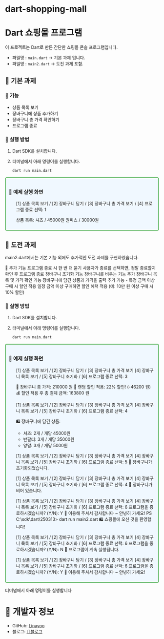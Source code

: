# dart-shopping-mall
# Dart 쇼핑몰 프로그램

이 프로젝트는 Dart로 만든 간단한 쇼핑몰 콘솔 프로그램입니다.

- 파일명 : `main.dart` → 기본 과제 입니다.
- 파일명 : `main2.dart` → 도전 과제 포함.

## 📝 기본 과제
### 📌 기능
- 상품 목록 보기
- 장바구니에 상품 추가하기
- 장바구니 총 가격 확인하기
- 프로그램 종료

### 🚀 실행 방법
1. Dart SDK를 설치합니다.
2. 터미널에서 아래 명령어를 실행합니다.

   ```sh
   dart run main.dart

<div style="border:2px solid #4CAF50; padding: 10px; border-radius: 5px; background-color: #f0f8ff;">
  <h3>🔧 예제 실행 화면 </h3>
  <ul>
[1] 상품 목록 보기 / [2] 장바구니 담기 / [3] 장바구니 총 가격 보기 / [4] 프로그램 종료
선택: 1

상품 목록:
셔츠 / 45000원
원피스 / 30000원

  </ul>
</div>
   

## 📝 도전 과제

main2.dart에서는 기본 기능 외에도 추가적인 도전 과제를 구현하였습니다.

🎯 추가 기능
프로그램 종료 시 한 번 더 묻기
사용자가 종료를 선택하면, 정말 종료할지 확인 후 프로그램 종료
장바구니 초기화 기능
장바구니를 비우는 기능 추가
장바구니 목록 및 가격 확인 기능
장바구니에 담긴 상품과 가격을 출력
추가 기능 - 특정 금액 이상 구매 시 할인 적용
일정 금액 이상 구매하면 할인 혜택 적용 (예: 10만 원 이상 구매 시 10% 할인)

### 🚀 실행 방법
1. Dart SDK를 설치합니다.
2. 터미널에서 아래 명령어를 실행합니다.

   ```sh
   dart run main.dart

<div style="border:2px solid #4CAF50; padding: 10px; border-radius: 5px; background-color: #f0f8ff;">
  <h3>🔧 예제 실행 화면 </h3>
  <ul>
[1] 상품 목록 보기 / [2] 장바구니 담기 / [3] 장바구니 총 가격 보기
[4] 장바구니 목록 보기 / [5] 장바구니 초기화 / [6] 프로그램 종료
선택: 3

🛒 장바구니 총 가격: 210000 원
🎁 랜덤 할인 적용: 22% 할인! (-46200 원)
💰 할인 적용 후 총 결제 금액: 163800 원

[1] 상품 목록 보기 / [2] 장바구니 담기 / [3] 장바구니 총 가격 보기
[4] 장바구니 목록 보기 / [5] 장바구니 초기화 / [6] 프로그램 종료
선택: 4

🛍 장바구니에 담긴 상품:
- 셔츠: 2개 / 개당 45000원
- 반팔티: 3개 / 개당 35000원
- 양말: 3개 / 개당 5000원

[1] 상품 목록 보기 / [2] 장바구니 담기 / [3] 장바구니 총 가격 보기
[4] 장바구니 목록 보기 / [5] 장바구니 초기화 / [6] 프로그램 종료
선택: 5
🔄 장바구니가 초기화되었습니다.

[1] 상품 목록 보기 / [2] 장바구니 담기 / [3] 장바구니 총 가격 보기
[4] 장바구니 목록 보기 / [5] 장바구니 초기화 / [6] 프로그램 종료
선택: 4
🛒 장바구니가 비어 있습니다.

[1] 상품 목록 보기 / [2] 장바구니 담기 / [3] 장바구니 총 가격 보기
[4] 장바구니 목록 보기 / [5] 장바구니 초기화 / [6] 프로그램 종료
선택: 6
프로그램을 종료하시겠습니까? (Y/N): Y
👏 이용해 주셔서 감사합니다 ~ 안녕히 가세요!
PS C:\sdk\dart\250313> dart run main2.dart
🛍 쇼핑몰에 오신 것을 환영합니다!

[1] 상품 목록 보기 / [2] 장바구니 담기 / [3] 장바구니 총 가격 보기
[4] 장바구니 목록 보기 / [5] 장바구니 초기화 / [6] 프로그램 종료
선택: 6
프로그램을 종료하시겠습니까? (Y/N): N
🔄 프로그램이 계속 실행됩니다.

[1] 상품 목록 보기 / [2] 장바구니 담기 / [3] 장바구니 총 가격 보기
[4] 장바구니 목록 보기 / [5] 장바구니 초기화 / [6] 프로그램 종료
선택: 6
프로그램을 종료하시겠습니까? (Y/N): Y
👏 이용해 주셔서 감사합니다 ~ 안녕히 가세요!
  </ul>
</div>

터미널에서 아래 명령어를 실행합니다

# 📝 개발자 정보
- GitHub: <a href="https://github.com/Linayoo01" target="_blank">Linayoo</a>  
- 블로그: <a href="https://grmeems.tistory.com/" target="_blank">IT블로그</a>


